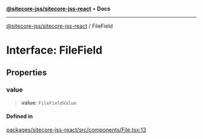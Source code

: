 [**@sitecore-jss/sitecore-jss-react**](../README.md) • **Docs**

***

[@sitecore-jss/sitecore-jss-react](../README.md) / FileField

# Interface: FileField

## Properties

### value

> **value**: `FileFieldValue`

#### Defined in

[packages/sitecore-jss-react/src/components/File.tsx:13](https://github.com/Sitecore/jss/blob/b4728bd62f468f88cc20c503d593996b480fad47/packages/sitecore-jss-react/src/components/File.tsx#L13)
